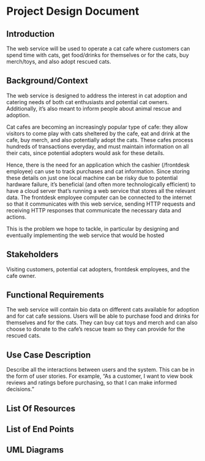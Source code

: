 # Project Design Document

## Introduction

The web service will be used to operate a cat cafe where customers can spend time with cats, get food/drinks for themselves or for the cats, buy merch/toys, and also adopt rescued cats.

## Background/Context

The web service is designed to address the interest in cat adoption and catering needs of both cat enthusiasts and potential cat owners. Additionally, it’s also meant to inform people about animal rescue and adoption. 

Cat cafes are becoming an increasingly popular type of cafe: they allow visitors to come play with cats sheltered by the cafe, eat and drink at the cafe, buy merch, and also potentially adopt the cats. These cafes process hundreds of transactions everyday, and must maintain information on all their cats, since potential adopters would ask for these details. 

Hence, there is the need for an application which the cashier (/frontdesk employee) can use to track purchases and cat information. Since storing these details on just one local machine can be risky due to potential hardware failure, it’s beneficial (and often more technologically efficient) to have a cloud server that’s running a web service that stores all the relevant data. The frontdesk employee computer can be connected to the internet so that it communicates with this web service, sending HTTP requests and receiving HTTP responses that communicate the necessary data and actions.

This is the problem we hope to tackle, in particular by designing and eventually implementing the web service that would be hosted

## Stakeholders

Visiting customers, potential cat adopters, frontdesk employees, and the cafe owner.

## Functional Requirements

The web service will contain bio data on different cats available for adoption and for cat cafe sessions. Users will be able to purchase food and drinks for themselves and for the cats. They can buy cat toys and merch and can also choose to donate to the cafe’s rescue team so they can provide for the rescued cats.

## Use Case Description

Describe all the interactions between users and the system. This can be in the form of user stories. For example, “As a customer, I want to view book reviews and ratings before purchasing, so that I can make informed decisions.”

## List Of Resources


## List of End Points


## UML Diagrams

